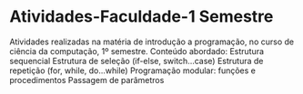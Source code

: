 # Atividades-Faculdade-1 Semestre
Atividades realizadas na matéria de introdução a programação, no curso de ciência da computação, 1º semestre.
Conteúdo abordado: 
Estrutura sequencial
Estrutura de seleção (if-else, switch...case)
Estrutura de repetição (for, while, do...while)
Programação modular: funções e procedimentos
Passagem de parâmetros
